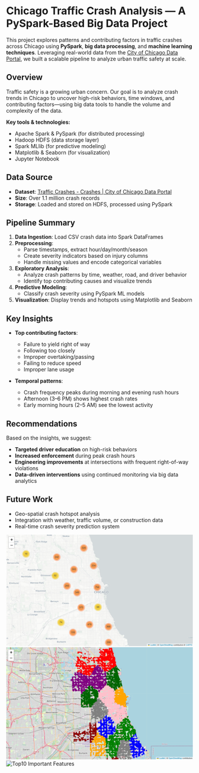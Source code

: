 #  Chicago Traffic Crash Analysis — A PySpark-Based Big Data Project

This project explores patterns and contributing factors in traffic crashes across Chicago using **PySpark**, **big data processing**, and **machine learning techniques**. Leveraging real-world data from the [City of Chicago Data Portal](https://data.cityofchicago.org/), we built a scalable pipeline to analyze urban traffic safety at scale.

##  Overview

Traffic safety is a growing urban concern. Our goal is to analyze crash trends in Chicago to uncover high-risk behaviors, time windows, and contributing factors—using big data tools to handle the volume and complexity of the data.

**Key tools & technologies:**
- Apache Spark & PySpark (for distributed processing)
- Hadoop HDFS (data storage layer)
- Spark MLlib (for predictive modeling)
- Matplotlib & Seaborn (for visualization)
- Jupyter Notebook

## Data Source

- **Dataset**: [Traffic Crashes - Crashes | City of Chicago Data Portal](https://data.cityofchicago.org/Transportation/Traffic-Crashes-Crashes/85ca-t3if)
- **Size**: Over 1.1 million crash records
- **Storage**: Loaded and stored on HDFS, processed using PySpark

## Pipeline Summary

1. **Data Ingestion**: Load CSV crash data into Spark DataFrames
2. **Preprocessing**:
   - Parse timestamps, extract hour/day/month/season
   - Create severity indicators based on injury columns
   - Handle missing values and encode categorical variables
3. **Exploratory Analysis**:
   - Analyze crash patterns by time, weather, road, and driver behavior
   - Identify top contributing causes and visualize trends
4. **Predictive Modeling**:
   - Classify crash severity using PySpark ML models
5. **Visualization**: Display trends and hotspots using Matplotlib and Seaborn

## Key Insights

- **Top contributing factors**:
  - Failure to yield right of way
  - Following too closely
  - Improper overtaking/passing
  - Failing to reduce speed
  - Improper lane usage

- **Temporal patterns**:
  - Crash frequency peaks during morning and evening rush hours
  - Afternoon (3–6 PM) shows highest crash rates
  - Early morning hours (2–5 AM) see the lowest activity

## Recommendations

Based on the insights, we suggest:

- **Targeted driver education** on high-risk behaviors
- **Increased enforcement** during peak crash hours
- **Engineering improvements** at intersections with frequent right-of-way violations
- **Data-driven interventions** using continued monitoring via big data analytics

## Future Work

- Geo-spatial crash hotspot analysis
- Integration with weather, traffic volume, or construction data
- Real-time crash severity prediction system

![Map](images/Map.png)
![KMeans](images/KMeans.png)
![Top10 Important Features](images/Top10%20Important%20Features%20for%20Crash%20Severity%20Prediction.png)

